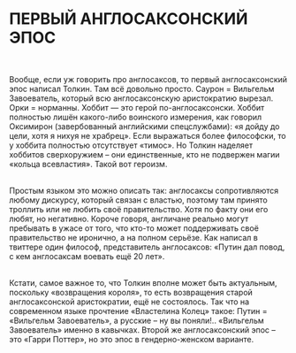 # ПЕРВЫЙ АНГЛОСАКСОНСКИЙ ЭПОС
<br/>


Вообще, если уж говорить про англосаксов, то первый англосаксонский эпос написал Толкин. Там всё довольно просто. Саурон = Вильгельм Завоеватель, который всю англосаксонскую аристократию вырезал. Орки = норманны. Хоббит — это герой по-англосаксонски. Хоббит полностью лишён какого-либо воинского измерения, как говорил Оксимирон (завербованный английскими спецслужбами): «я дойду до цели, хотя я нихуя не храбрец». Если выражаться более философски, то у хоббита полностью отсутствует «тимос». Но Толкин наделяет хоббитов сверхоружием – они единственные, кто не подвержен магии «кольца всевластия». Такой вот героизм. 
<br/>
<br/>

Простым языком это можно описать так: англосаксы сопротивляются любому дискурсу, который связан с властью, поэтому там принято троллить или не любить своё правительство. Хотя по факту они его любят, но негативно. Короче говоря, англичане реально могут пребывать в ужасе от того, что кто-то может поддерживать своё правительство не иронично, а на полном серьёзе. Как написал в твиттере один философ, представитель англосаксов: «Путин дал повод, с кем англосаксам воевать ещё 20 лет». 
<br/>
<br/>

Кстати, самое важное то, что Толкин вполне может быть актуальным, поскольку «возвращения короля», то есть возвращения старой англосаксонской аристократии, ещё не состоялось. Так что на современном языке прочтение «Властелина Колец» такое: Путин = «Вильгельм Завоеватель», а русские – ну вы поняли!.. «Вильгельм Завоеватель» именно в кавычках. Второй же англосаксонский эпос – это «Гарри Поттер», но это эпос в гендерно-женском варианте.
